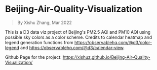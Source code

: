 # Beijing-Air-Quality-Visualization
> By Xishu Zhang, Mar 2022

This is a D3 data viz project of Beijing's PM2.5 AQI and PM10 AQI using possible sky colors as a color scheme.
Credits to calendar heatmap and legend generation functions from https://observablehq.com/@d3/color-legend and https://observablehq.com/@d3/calendar-view.

Github Page for the project: https://xishuz.github.io/Beijing-Air-Quality-Visualization/
